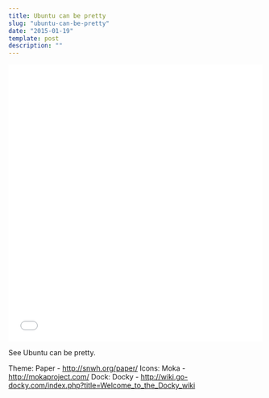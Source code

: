 ```yaml
---
title: Ubuntu can be pretty
slug: "ubuntu-can-be-pretty"
date: "2015-01-19"
template: post
description: ""
---
```

<iframe class="imgur-album" width="100%" height="550" frameborder="0" src="//imgur.com/a/AZfue/embed"></iframe>

See Ubuntu can be pretty.

Theme: Paper - http://snwh.org/paper/
Icons: Moka - http://mokaproject.com/
Dock: Docky - http://wiki.go-docky.com/index.php?title=Welcome_to_the_Docky_wiki
